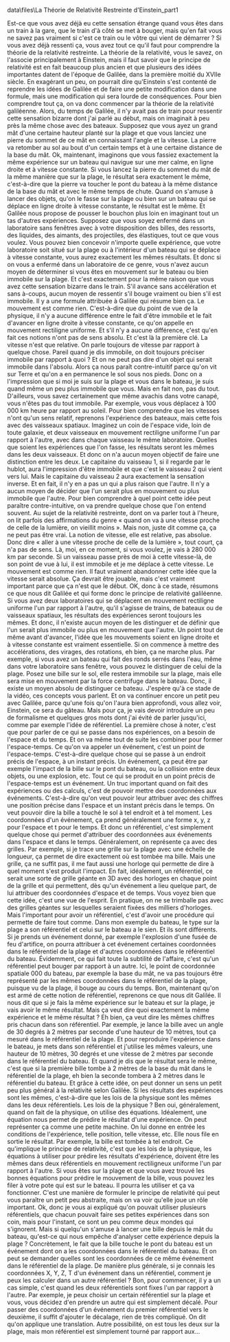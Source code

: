 data\files\La Théorie de Relativité Restreinte d'Einstein_part1

Est-ce que vous avez déjà eu cette sensation étrange quand vous êtes dans un train à la gare, que le train d'à côté se met à bouger, mais qu'en fait vous ne savez pas vraiment si c'est ce train ou le vôtre qui vient de démarrer ? Si vous avez déjà ressenti ça, vous avez tout ce qu'il faut pour comprendre la théorie de la relativité restreinte. La théorie de la relativité, vous le savez, on l'associe principalement à Einstein, mais il faut savoir que le principe de relativité est en fait beaucoup plus ancien et que plusieurs des idées importantes datent de l'époque de Galilée, dans la première moitié du XVIIe siècle. En exagérant un peu, on pourrait dire qu'Einstein s'est contenté de reprendre les idées de Galilée et de faire une petite modification dans une formule, mais une modification qui sera lourde de conséquences. Pour bien comprendre tout ça, on va donc commencer par la théorie de la relativité galiléenne. Alors, du temps de Galilée, il n'y avait pas de train pour ressentir cette sensation bizarre dont j'ai parlé au début, mais on imaginait à peu près la même chose avec des bateaux. Supposez que vous ayez un grand mât d'une certaine hauteur planté sur la plage et que vous lanciez une pierre du sommet de ce mât en connaissant l'angle et la vitesse. La pierre va retomber au sol au bout d'un certain temps et à une certaine distance de la base du mât. Ok, maintenant, imaginons que vous fassiez exactement la même expérience sur un bateau qui navigue sur une mer calme, en ligne droite et à vitesse constante. Si vous lancez la pierre du sommet du mât de la même manière que sur la plage, le résultat sera exactement le même, c'est-à-dire que la pierre va toucher le pont du bateau à la même distance de la base du mât et avec le même temps de chute. Quand on s'amuse à lancer des objets, qu'on le fasse sur la plage ou bien sur un bateau qui se déplace en ligne droite à vitesse constante, le résultat est le même. Et Galilée nous propose de pousser le bouchon plus loin en imaginant tout un tas d'autres expériences. Supposez que vous soyez enfermé dans un laboratoire sans fenêtres avec à votre disposition des billes, des ressorts, des liquides, des aimants, des projectiles, des élastiques, tout ce que vous voulez. Vous pouvez bien concevoir n'importe quelle expérience, que votre laboratoire soit situé sur la plage ou à l'intérieur d'un bateau qui se déplace à vitesse constante, vous aurez exactement les mêmes résultats. Et donc si on vous a enfermé dans un laboratoire de ce genre, vous n'avez aucun moyen de déterminer si vous êtes en mouvement sur le bateau ou bien immobile sur la plage. Et c'est exactement pour la même raison que vous avez cette sensation bizarre dans le train. S'il avance sans accélération et sans à-coups, aucun moyen de ressentir s'il bouge vraiment ou bien s'il est immobile. Il y a une formule attribuée à Galilée qui résume bien ça. Le mouvement est comme rien. C'est-à-dire que du point de vue de la physique, il n'y a aucune différence entre le fait d'être immobile et le fait d'avancer en ligne droite à vitesse constante, ce qu'on appelle en mouvement rectiligne uniforme. Et s'il n'y a aucune différence, c'est qu'en fait ces notions n'ont pas de sens absolu. Et c'est là la première clé. La vitesse n'est que relative. On parle toujours de vitesse par rapport à quelque chose. Pareil quand je dis immobile, on doit toujours préciser immobile par rapport à quoi ? Et on ne peut pas dire d'un objet qui serait immobile dans l'absolu. Alors ça nous paraît contre-intuitif parce qu'on vit sur Terre et qu'on a en permanence le sol sous nos pieds. Donc on a l'impression que si moi je suis sur la plage et vous dans le bateau, je suis quand même un peu plus immobile que vous. Mais en fait non, pas du tout. D'ailleurs, vous savez certainement que même avachis dans votre canapé, vous n'êtes pas du tout immobile. Par exemple, vous vous déplacez à 100 000 km heure par rapport au soleil. Pour bien comprendre que les vitesses n'ont qu'un sens relatif, reprenons l'expérience des bateaux, mais cette fois avec des vaisseaux spatiaux. Imaginez un coin de l'espace vide, loin de toute galaxie, et deux vaisseaux en mouvement rectiligne uniforme l'un par rapport à l'autre, avec dans chaque vaisseau le même laboratoire. Quelles que soient les expériences que l'on fasse, les résultats seront les mêmes dans les deux vaisseaux. Et donc on n'a aucun moyen objectif de faire une distinction entre les deux. Le capitaine du vaisseau 1, si il regarde par le hublot, aura l'impression d'être immobile et que c'est le vaisseau 2 qui vient vers lui. Mais le capitaine du vaisseau 2 aura exactement la sensation inverse. Et en fait, il n'y en a pas un qui a plus raison que l'autre. Il n'y a aucun moyen de décider que l'un serait plus en mouvement ou plus immobile que l'autre. Pour bien comprendre à quel point cette idée peut paraître contre-intuitive, on va prendre quelque chose que l'on entend souvent. Au sujet de la relativité restreinte, dont on va parler tout à l'heure, on lit parfois des affirmations du genre « quand on va à une vitesse proche de celle de la lumière, on vieillit moins ». Mais non, juste dit comme ça, ça ne peut pas être vrai. La notion de vitesse, elle est relative, pas absolue. Donc dire « aller à une vitesse proche de celle de la lumière », tout court, ça n'a pas de sens. Là, moi, en ce moment, si vous voulez, je vais à 280 000 km par seconde. Si un vaisseau passe près de moi à cette vitesse-là, de son point de vue à lui, il est immobile et je me déplace à cette vitesse. Le mouvement est comme rien. Il faut vraiment abandonner cette idée que la vitesse serait absolue. Ça devrait être jouable, mais c'est vraiment important parce que ça n'est que le début. OK, donc à ce stade, résumons ce que nous dit Galilée et qui forme donc le principe de relativité galiléenne. Si vous avez deux laboratoires qui se déplacent en mouvement rectiligne uniforme l'un par rapport à l'autre, qu'il s'agisse de trains, de bateaux ou de vaisseaux spatiaux, les résultats des expériences seront toujours les mêmes. Et donc, il n'existe aucun moyen de les distinguer et de définir que l'un serait plus immobile ou plus en mouvement que l'autre. Un point tout de même avant d'avancer, l'idée que les mouvements soient en ligne droite et à vitesse constante est vraiment essentielle. Si on commence à mettre des accélérations, des virages, des rotations, eh bien, ça ne marche plus. Par exemple, si vous avez un bateau qui fait des ronds serrés dans l'eau, même dans votre laboratoire sans fenêtre, vous pouvez le distinguer de celui de la plage. Posez une bille sur le sol, elle restera immobile sur la plage, mais elle sera mise en mouvement par la force centrifuge dans le bateau. Donc, il existe un moyen absolu de distinguer ce bateau. J'espère qu'à ce stade de la vidéo, ces concepts vous parlent. Et on va continuer encore un petit peu avec Galilée, parce qu'une fois qu'on l'aura bien approfondi, vous allez voir, Einstein, ce sera du gâteau. Mais pour ça, je vais devoir introduire un peu de formalisme et quelques gros mots dont j'ai évité de parler jusqu'ici, comme par exemple l'idée de référentiel. La première chose à noter, c'est que pour parler de ce qui se passe dans nos expériences, on a besoin de l'espace et du temps. Et on va même tout de suite les combiner pour former l'espace-temps. Ce qu'on va appeler un événement, c'est un point de l'espace-temps. C'est-à-dire quelque chose qui se passe à un endroit précis de l'espace, à un instant précis. Un événement, ça peut être par exemple l'impact de la bille sur le pont du bateau, ou la collision entre deux objets, ou une explosion, etc. Tout ce qui se produit en un point précis de l'espace-temps est un événement. Un truc important quand on fait des expériences ou des calculs, c'est de pouvoir mettre des coordonnées aux événements. C'est-à-dire qu'on veut pouvoir leur attribuer avec des chiffres une position précise dans l'espace et un instant précis dans le temps. On veut pouvoir dire la bille a touché le sol à tel endroit et à tel moment. Les coordonnées d'un événement, ça prend généralement une forme x, y, z pour l'espace et t pour le temps. Et donc un référentiel, c'est simplement quelque chose qui permet d'attribuer des coordonnées aux événements dans l'espace et dans le temps. Généralement, on représente ça avec des grilles. Par exemple, si je trace une grille sur la plage avec une échelle de longueur, ça permet de dire exactement où est tombée ma bille. Mais une grille, ça ne suffit pas, il me faut aussi une horloge qui permette de dire à quel moment s'est produit l'impact. En fait, idéalement, un référentiel, ce serait une sorte de grille géante en 3D avec des horloges en chaque point de la grille et qui permettent, dès qu'un événement a lieu quelque part, de lui attribuer des coordonnées d'espace et de temps. Vous voyez bien que cette idée, c'est une vue de l'esprit. En pratique, on ne se trimballe pas avec des grilles géantes sur lesquelles seraient fixées des milliers d'horloges. Mais l'important pour avoir un référentiel, c'est d'avoir une procédure qui permette de faire tout comme. Dans mon exemple du bateau, le type sur la plage a son référentiel et celui sur le bateau a le sien. Et ils sont différents. Si je prends un événement donné, par exemple l'explosion d'une fusée de feu d'artifice, on pourra attribuer à cet événement certaines coordonnées dans le référentiel de la plage et d'autres coordonnées dans le référentiel du bateau. Évidemment, ce qui fait toute la subtilité de l'affaire, c'est qu'un référentiel peut bouger par rapport à un autre. Ici, le point de coordonnée spatiale 000 du bateau, par exemple la base du mât, ne va pas toujours être représenté par les mêmes coordonnées dans le référentiel de la plage, puisque vu de la plage, il bouge au cours du temps. Bon, maintenant qu'on est armé de cette notion de référentiel, reprenons ce que nous dit Galilée. Il nous dit que si je fais la même expérience sur le bateau et sur la plage, je vais avoir le même résultat. Mais ça veut dire quoi exactement la même expérience et le même résultat ? Eh bien, ça veut dire les mêmes chiffres pris chacun dans son référentiel. Par exemple, je lance la bille avec un angle de 30 degrés à 2 mètres par seconde d'une hauteur de 10 mètres, tout ça mesuré dans le référentiel de la plage. Et pour reproduire l'expérience dans le bateau, je mets dans son référentiel et j'utilise les mêmes valeurs, une hauteur de 10 mètres, 30 degrés et une vitesse de 2 mètres par seconde dans le référentiel du bateau. Et quand je dis que le résultat sera le même, c'est que si la première bille tombe à 2 mètres de la base du mât dans le référentiel de la plage, eh bien la seconde tombera à 2 mètres dans le référentiel du bateau. Et grâce à cette idée, on peut donner un sens un petit peu plus général à la relativité selon Galilée. Si les résultats des expériences sont les mêmes, c'est-à-dire que les lois de la physique sont les mêmes dans les deux référentiels. Les lois de la physique ? Ben oui, généralement, quand on fait de la physique, on utilise des équations. Idéalement, une équation nous permet de prédire le résultat d'une expérience. On peut représenter ça comme une petite machine. On lui donne en entrée les conditions de l'expérience, telle position, telle vitesse, etc. Elle nous file en sortie le résultat. Par exemple, la bille est tombée à tel endroit. Ce qu'implique le principe de relativité, c'est que les lois de la physique, les équations à utiliser pour prédire les résultats d'expérience, doivent être les mêmes dans deux référentiels en mouvement rectiligneux uniforme l'un par rapport à l'autre. Si vous êtes sur la plage et que vous avez trouvé les bonnes équations pour prédire le mouvement de la bille, vous pouvez les filer à votre pote qui est sur le bateau. Il pourra les utiliser et ça va fonctionner. C'est une manière de formuler le principe de relativité qui peut vous paraître un petit peu abstraite, mais on va voir qu'elle joue un rôle important. Ok, donc je vous ai expliqué qu'on pouvait utiliser plusieurs référentiels, que chacun pouvait faire ses petites expériences dans son coin, mais pour l'instant, ce sont un peu comme deux mondes qui s'ignorent. Mais si quelqu'un s'amuse à lancer une bille depuis le mât du bateau, qu'est-ce qui nous empêche d'analyser cette expérience depuis la plage ? Concrètement, le fait que la bille touche le pont du bateau est un événement dont on a les coordonnées dans le référentiel du bateau. Et on peut se demander quelles sont les coordonnées de ce même événement dans le référentiel de la plage. De manière plus générale, si je connais les coordonnées X, Y, Z, T d'un événement dans un référentiel, comment je peux les calculer dans un autre référentiel ? Bon, pour commencer, il y a un cas simple, c'est quand les deux référentiels sont fixes l'un par rapport à l'autre. Par exemple, je peux choisir un certain référentiel sur la plage et vous, vous décidez d'en prendre un autre qui est simplement décalé. Pour passer des coordonnées d'un événement du premier référentiel vers le deuxième, il suffit d'ajouter le décalage, rien de très compliqué. On dit qu'on applique une translation. Autre possibilité, on est tous les deux sur la plage, mais mon référentiel est simplement tourné par rapport aux...

